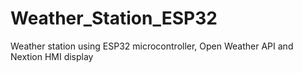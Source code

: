 # Weather_Station_ESP32
Weather station using ESP32 microcontroller, Open Weather API and Nextion HMI display

